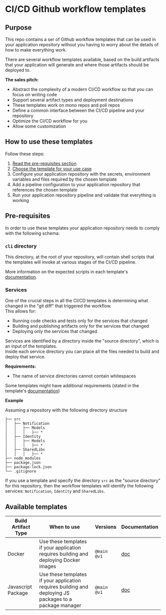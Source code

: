 # CI/CD Github workflow templates

## Purpose

This repo contains a ser of Github workflow templates that can be used in your application repository without you having to worry about the details of how to make everything work.

There are several workflow templates available, based on the build artifacts that your application will generate and where those artifacts should be deployed to.

**The sales pitch:**
- Abstract the complexity of a modern CI/CD workflow so that you can focus on writing code
- Support several artifact types and deployment destinations
- These templates work on mono repos and poli repos
- Define a common interface between the CI/CD pipeline and your repository
- Optimize the CI/CD workflow for you
- Allow some customization

## How to use these templates

Follow these steps:

1. [Read the pre-requisites section](#pre-requisites)
2. [Choose the template for your use case](#available-templates)
3. Configure your application repository with the secrets, environment variables and files required by the chosen template
4. Add a pipeline configuration to your application repository that references the chosen template
5. Run your application repository pipeline and validate that everything is working

## Pre-requisites

In order to use these templates your application repository needs to comply with the following schema:

### `cli` directory

This directory, at the root of your repository, will contain shell scripts that the templates will invoke at various stages of the CI/CD pipeline.

More information on the expected scripts in each template's [documentation](#available-templates).

### Services

One of the crucial steps in all the CI/CD templates is determining what changed in the "git diff" that triggered the workflow.  
This allows for:
- Running code checks and tests only for the services that changed
- Building and publishing artifacts only for the services that changed
- Deploying only the services that changed

Services are identified by a directory inside the "source directory", which is an input of the templates.  
Inside each service directory you can place all the files needed to build and deploy that service.

**Requirements:**
- The name of service directories cannot contain whitespaces

Some templates might have additional requirements (stated in the template's [documentation](#available-templates))

**Example**

Assuming a repository with the following directory structure
```
├── src
│   ├── Notification
│   │   ├── Models
│   │   │   ├── *
│   ├── Identity
│   │   ├── Models
│   │   │   ├── *
│   ├── SharedLibs
│   │   │   ├── *
├── node_modules
├── package.json
├── package-lock.json
└── .gitignore
```
If you use a template and specify the directory `src` as the "source directory" for this repository, then the workflow templates will identify the following services: `Notification`, `Identity` and `SharedLibs`.

## Available templates

| Build Artifact Type | When to use | Versions | Documentation |
| ----------- | ----------- | ----------- | ----------- |
| Docker | Use these templates if your application requires building and deploying Docker images | `@main`<br>`@v1` | [doc](/docs/docker.md) |
| Javascript Package | Use these templates if your application requires building and deploying JS packages to a package manager | `@main`<br>`@v1` | [doc](/docs/js_package.md) |

